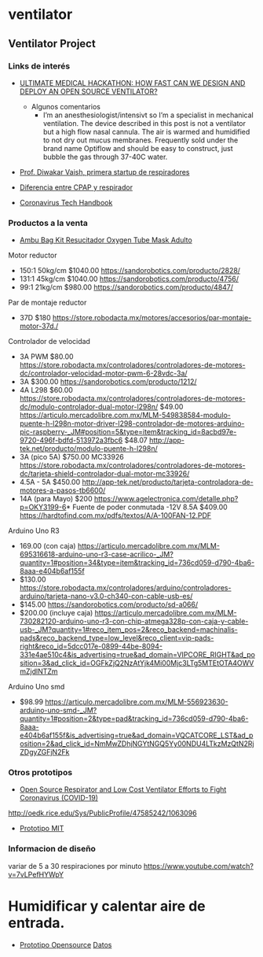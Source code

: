 # ventilator
## Ventilator Project

### Links de interés

- [ULTIMATE MEDICAL HACKATHON: HOW FAST CAN WE DESIGN AND DEPLOY AN OPEN SOURCE VENTILATOR?](https://hackaday.com/2020/03/12/ultimate-medical-hackathon-how-fast-can-we-design-and-deploy-an-open-source-ventilator/)
    - Algunos comentarios
        - I’m an anesthesiologist/intensivt so I’m a specialist in mechanical ventilation. The device described in this post is not a ventilator but a high flow nasal cannula. The air is warmed and humidified to not dry out mucus membranes. Frequently sold under the brand name Optiflow and should be easy to construct, just bubble the gas through 37-40C water.

- [Prof. Diwakar Vaish, primera startup de respiradores](https://twitter.com/diwakarvaish?s=20)
- [Diferencia entre CPAP y respirador](https://www.dailymail.co.uk/sciencetech/article-8127281/Engineers-develop-share-open-source-designs-DIY-ventilators.html)
- [Coronavirus Tech Handbook](https://coronavirustechhandbook.com/home)
### Productos a la venta
- [Ambu Bag Kit Resucitador Oxygen Tube Mask Adulto](https://articulo.mercadolibre.com.mx/MLM-730415838-ambu-bag-kit-resucitador-oxygen-tube-mask-adulto-_JM?quantity=1#position=19&type=item&tracking_id=5cb699e3-2dc9-4576-9733-0665628c4611)

Motor reductor

- 150:1 50kg/cm $1040.00 https://sandorobotics.com/producto/2828/
- 131:1 45kg/cm $1040.00 https://sandorobotics.com/producto/4756/
- 99:1 21kg/cm $980.00 https://sandorobotics.com/producto/4847/

Par de montaje reductor
- 37D $180 https://store.robodacta.mx/motores/accesorios/par-montaje-motor-37d./

Controlador de velocidad
- 3A PWM $80.00  https://store.robodacta.mx/controladores/controladores-de-motores-dc/controlador-velocidad-motor-pwm-6-28vdc-3a/
- 3A $300.00 https://sandorobotics.com/producto/1212/
- 4A L298 $60.00 https://store.robodacta.mx/controladores/controladores-de-motores-dc/modulo-controlador-dual-motor-l298n/
          $49.00 https://articulo.mercadolibre.com.mx/MLM-549838584-modulo-puente-h-l298n-motor-driver-l298-controlador-de-motores-arduino-pic-raspberry-_JM#position=5&type=item&tracking_id=8acbd97e-9720-496f-bdfd-513972a3fbc6
          $48.07 http://app-tek.net/producto/modulo-puente-h-l298n/
- 3A (pico 5A) $750.00 MC33926 https://store.robodacta.mx/controladores/controladores-de-motores-dc/tarjeta-shield-controlador-dual-motor-mc33926/
- 4.5A - 5A $450.00 http://app-tek.net/producto/tarjeta-controladora-de-motores-a-pasos-tb6600/
- 14A (para Mayo) $200 https://www.agelectronica.com/detalle.php?p=OKY3199-6*
Fuente de poder conmutada
-12V 8.5A $409.00 https://hardtofind.com.mx/pdfs/textos/A/A-100FAN-12.PDF

Arduino Uno R3
- 169.00 (con caja) https://articulo.mercadolibre.com.mx/MLM-695316618-arduino-uno-r3-case-acrilico-_JM?quantity=1#position=34&type=item&tracking_id=736cd059-d790-4ba6-8aaa-e404b6af155f
- $130.00 https://store.robodacta.mx/controladores/arduino/controladores-arduino/tarjeta-nano-v3.0-ch340-con-cable-usb-es/
- $145.00 https://sandorobotics.com/producto/sd-a066/
- $200.00 (incluye caja) https://articulo.mercadolibre.com.mx/MLM-730282120-arduino-uno-r3-con-chip-atmega328p-con-caja-y-cable-usb-_JM?quantity=1#reco_item_pos=2&reco_backend=machinalis-pads&reco_backend_type=low_level&reco_client=vip-pads-right&reco_id=5dcc017e-0899-44be-8094-331e4ae510c4&is_advertising=true&ad_domain=VIPCORE_RIGHT&ad_position=3&ad_click_id=OGFkZjQ2NzAtYjk4Mi00Mjc3LTg5MTEtOTA4OWVmZjdlNTZm

Arduino Uno smd
- $98.99 https://articulo.mercadolibre.com.mx/MLM-556923630-arduino-uno-smd-_JM?quantity=1#position=2&type=pad&tracking_id=736cd059-d790-4ba6-8aaa-e404b6af155f&is_advertising=true&ad_domain=VQCATCORE_LST&ad_position=2&ad_click_id=NmMwZDhjNGYtNGQ5Yy00NDU4LTkzMzQtN2RjZDgyZGFjN2Fk

### Otros prototipos

- [Open Source Respirator and Low Cost Ventilator Efforts to Fight Coronavirus (COVID-19)](https://bradenkelley.com/2020/03/open-source-respirator-and-low-cost-ventilator-efforts-to-fight-coronavirus-covid-19/)

http://oedk.rice.edu/Sys/PublicProfile/47585242/1063096

- [Prototipo MIT](http://news.mit.edu/2020/ventilator-covid-deployment-open-source-low-cost-0326)

### Informacion de diseño

variar de 5 a 30 respiraciones por minuto
https://www.youtube.com/watch?v=7vLPefHYWpY

Humidificar y calentar aire de entrada.
=======

- [Prototipo Opensource](http://oedk.rice.edu/apollobvm/) [Datos](http://oedk.rice.edu/ApolloBVM-DIY)
